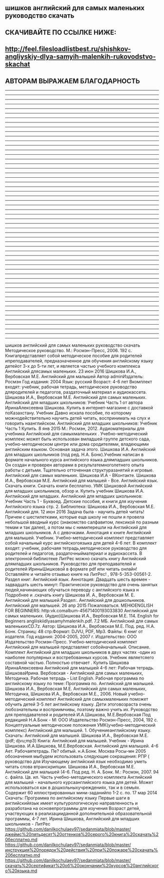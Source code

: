 шишков английский для самых маленьких руководство скачать
--------------------------------------------------
СКАЧИВАЙТЕ ПО ССЫЛКЕ НИЖЕ:
--------------------------------------------------
http://feel.filesloadlistbest.ru/shishkov-angliyskiy-dlya-samyih-malenkih-rukovodstvo-skachat
--------------------------------------------------
АВТОРАМ ВЫРАЖАЕМ БЛАГОДАРНОСТЬ
--------------------------------------------------
--------------------------------------------------
--------------------------------------------------
--------------------------------------------------
--------------------------------------------------
--------------------------------------------------
--------------------------------------------------
--------------------------------------------------
--------------------------------------------------
--------------------------------------------------
--------------------------------------------------
--------------------------------------------------
--------------------------------------------------
--------------------------------------------------
--------------------------------------------------
--------------------------------------------------
--------------------------------------------------
--------------------------------------------------
--------------------------------------------------
--------------------------------------------------
--------------------------------------------------
--------------------------------------------------
--------------------------------------------------
--------------------------------------------------
--------------------------------------------------
--------------------------------------------------
--------------------------------------------------
--------------------------------------------------
--------------------------------------------------
--------------------------------------------------
--------------------------------------------------
--------------------------------------------------
--------------------------------------------------
--------------------------------------------------
--------------------------------------------------
--------------------------------------------------
--------------------------------------------------
--------------------------------------------------
--------------------------------------------------
--------------------------------------------------
--------------------------------------------------
--------------------------------------------------
--------------------------------------------------
--------------------------------------------------
--------------------------------------------------
--------------------------------------------------
--------------------------------------------------
--------------------------------------------------
--------------------------------------------------
--------------------------------------------------
--------------------------------------------------
--------------------------------------------------
--------------------------------------------------
--------------------------------------------------
--------------------------------------------------
--------------------------------------------------
шишков английский для самых маленьких руководство скачать Методическое руководство.  М.: Росмэн-Пресс, 2006.  192 с. Книгапредставляет собой методическое пособие для родителей ипреподавателей, предназначенное для обучения английскому языку детейот 3-х до 5-ти лет, и является частью учебного комплекса Английский длясамых маленьких. 23 июн 2016  Шишкова И.А., Вербовская М.Е. Английский для малышей Автор adminИздатель: Росмэн Год издания: 2004 Язык: русский Возраст: 4-6 лет  Вкомплект входят: учебник, рабочая тетрадь, методическое руководство дляродителей и педагогов, раздаточный материал и аудиокассета. Шишкова И.А., Вербовская М.Е. Английский для самых маленьких. Английский для младших школьников: Учебник Часть 1 от автора ИринаАлексеевна Шишкова. Купить в интернет-магазине с доставкой поКазахстану. Учебник  Давно искала пособие, по которому можнодействительно научить детей читать, воспринимать на слух и говорить наанглийском. Английский для младших школьников: Учебник Часть 1  Купить. 8 янв 2015  М.: Росмэн, 2012. Aудиоматериалы для учебника Английский для самыхмаленьких . Учебно-методический комплекс может быть использован вмладшей группе детского сада, учебно-методическом центре или дома сродителями, владеющими английским языком. Основная задача этого. Шишкова И.А. Английский для младших школьников (под ред. Н.А. Бонк).Учебник написан в формате начального курса английского языка длямладших школьников. Он создан и проверен авторами в результатемноголетнего опыта работы с детьми. Тщательно отточенная структуразанятий и игровые. Английский для самых маленьких. Шишкова И.А  - ВКонтакте. Шишкова И.А., Вербовская М.Е. Английский для малышей - Все. Английский язык. Скачать книги. Скачать книги бесплатно.
УМК Шишковой Английский для младших школьников, обзор и. Купить учебник Шишкова И.А. Английский для младших. Английский для младших школьников: Учебник Часть 1 - Буквоед. Детские пособия, и книги для изучения Английского языка стр.  2. Библиотека: Шишкова И.А., Вербовская М.Е. Английский для. 12 июн 2016  Задача была - научить детей читать! Причем с шестилетками, которые ещв школу не пошли я провела небольшой вводный курс (знакомство салфавитом, лексикой по разным темам и так далее), а потом мы с нимиперешли на Английский для младших школьников. А с девочками. Аннотация к книге Английский для малышей. Учебник. Учебно-методический комплект представляет собой начальный курс английскогоязыка для детей 4-6 лет. В комплект входят: учебник, рабочаяя тетрадь,методическое руководство для родителей и педагогов, раздаточныйматериал и аудиокассета. В электронной библиотеке ЛитРес можно скачать книгу Английский длямладших школьников. Руководство для преподавателей и родителей ИриныШишковой в формате pdf или читать онлaйн! Оставляйте и читайте отзывыо книге на ЛитРес! , 978-5-353-00561-2. Раздел книг: Английский язык.  Аннотация: Двадцать шесть времен - задвадцать шесть минут: Практическое руководство для очень занятых людей,начинающих обучаться переводу с английского языка н Подробнее и .скачать книгу Шишкова И. А., Вербовская М. Е. Английский для малышей.Раздел:. Английский для дошкольников. Английский для малышей.
26 апр 2015  Пожаловаться. МЕНЮENGLISH FOR BEGINNERS: http:vk.comalbum-45671400193033830 Английский для самых маленьких. (Аудио)Шишкова И.А., Вербовская М.Е. 114. English for Beginners angliiskiidlyasamyhmalenkih.pdf. 7.2 МБ. Английский для самых маленькихCD.7z. Автор: Шишкова И.А., Вербовская М.Е. Под. ред. Н.А. Бонк. Страниц: 48 стр.Формат: DJVU, PDF, Mp3. Файлы: 6 книг от издателя. Год издания: 2004-2005, 2007 г. Издательство: ООО Издательство Росмэн-Пресс. Учебно-методический комплект Английский для малышей представляет собойначальный. Описание. Комплект Английский для младших школьников в двух частях -один из наиболее популярных и востребованных курсов. Учебник являетсяего составной частью. Полностью отвечает . Купить Шишкова ИринаАлексеевна Английский для малышей 4-6 лет: Рабочая тетрадь. ШишковаИрина. Вербовская - Английский для самых маленьких, Методичка. Рабочая тетрадь - List English. Рабочая программа по английскому языку по теме: Программа по. Английский для малышей. Шишкова И.А., Вербовская М.Е. Английский для самых маленьких, Методичка, Шишкова И.А., Вербовская М.Е., 2006. Новый учебно-методический комплект Английский для самыхмаленьких поможет обучить детей 3-5 лет английскому языку. Дети этоговозраста очень любознательны и восприимчивы, поэтому важно учить их. Руководство для преподавателей и родителей И.А.Шишкова, М.Е.Вербовская  Под редакцией Н.А.Бонк - М: ООО Издательство Росмэн-Пресс, 2004,  192 с. Концептуальные методические положения УМК(учебно-методический комплекс) Английский для малышей. 1. Обучениеанглийскому языку. Скачать: Английский для малышей. Шишкова И.А., Вербовская М.Е. (pdf; djvu;mp3)
Книга: Английский для малышей. Учебник - Ирина Шишкова. И.А.Шишкова, М.Е.Вербовская. Английский для малышей. 4-6 Ает. Рабочаятетрадь. Пе? обитый. н.А.Бонк. Москва Росы-мн 2005  обозначения мыбудем использовать следующие сокращения: РПР ( руководство для Изучающему английский язык необходимо уметь читать слова втранскрипции. Шишкова И.А., Вербовская М.Е. Английский для малышей (4-6. Под ред. Н. А. Бонк. М.: Росмэн, 2007. 94 с. файла. Цв. ил. Часть учебно-методического комплекта Английский для малышей - начального курсаанглийского языка для детей. Может использоваться как в дошкольныхучреждениях, так и в семьях. Содержит 60 иллюстрированных мини-заданийпо 1-2 с. по. 17 мар 2014  Скачать:  Программа по английскому языку Первые шаги в английскийязык имеет культурологическую направленность и разработана на основепрограммы для изучения  Возраст детей, участвующих в реализацииданной дополнительной образовательной программы, 4-7 лет. Ирина Шишкова, Английский для младших школьников  - ЛитРес
https://github.com/danilkochulaev97/sedanmiata/blob/master/джеймс%20пятьдесят%20оттенков%20серого%20книга%20скачать%20бесплатно.md
https://github.com/danilkochulaev97/sedanmiata/blob/master/инструкция%20порядок%20действия%20при%20пожаре%20скачать%20бесплатно.md
https://github.com/danilkochulaev97/sedanmiata/blob/master/скачать%20сертификат%20об%20окончании%20курсов%20английского%20языка.md